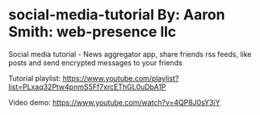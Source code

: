 # social-media-tutorial By: Aaron Smith: web-presence llc
Social media tutorial - News aggregator app, share friends rss feeds, like posts and send encrypted messages to your friends

Tutorial playlist:
https://www.youtube.com/playlist?list=PLxaq32Ptw4pnmS5Ff7xrcEThGL0uDbA1P

Video demo:
https://www.youtube.com/watch?v=4QP8J0sY3iY
